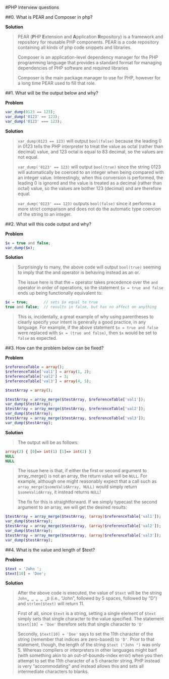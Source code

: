 #PHP Interview questions

##0. What is PEAR and Composer in php?

**Solution**

> PEAR (**P**HP **E**xtension and **A**pplication **R**epository) is a framework and repository for
> reusable PHP components. PEAR is a code repository containing all kinds of php code snippets and libraries.
>
> Composer  is an application-level dependency manager for the PHP programming language that provides a standard
> format for managing dependencies of PHP software and required libraries
> 
> Composer is the main package manager to use for PHP, however for a long time PEAR used to fill that role. 

##1. What will be the output below and why?

**Problem**

```php
var_dump(0123 == 123);
var_dump('0123' == 123);
var_dump('0123' === 123);
```

**Solution**
> `var_dump(0123 == 123)` will output `bool(false)` because the leading 0 in 0123 tells the PHP interpreter
> to treat the value as octal (rather than decimal) value, and 123 octal is equal to 83 decimal, so the
> values are not equal.
>
> `var_dump('0123' == 123)` will output `bool(true)` since the string 0123 will automatically be coerced to
> an integer when being compared with an integer value. Interestingly, when this conversion is performed,
> the leading 0 is ignored and the value is treated as a decimal (rather than octal) value, so the values
> are bother 123 (decimal) and are therefore equal.
>
> `var_dump('0123' === 123)` outputs `bool(false)` since it performs a more strict comparison and does
> not do the automatic type coercion of the string to an integer.

##2. What will this code output and why?

**Problem**
```php
$x = true and false;
var_dump($x);
```

**Solution**
> Surprisingly to many, the above code will output `bool(true)` seeming to imply that the and operator
> is behaving instead as an or.
>
>The issue here is that the `=` operator takes precedence over the `and` operator in order of operations,
> so the statement `$x = true and false` ends up being functionally equivalent to:
```php
$x = true;       // sets $x equal to true
true and false;  // results in false, but has no affect on anything
```
> This is, incidentally, a great example of why using parentheses to clearly specify your intent is generally
> a good practice, in any language. For example, if the above statement `$x = true and false` were replaced 
> with `$x = (true and false)`, then `$x` would be set to `false` as expected.

##3. How can the problem below can be fixed?

**Problem**
```php
$referenceTable = array();
$referenceTable['val1'] = array(1, 2);
$referenceTable['val2'] = 3;
$referenceTable['val3'] = array(4, 5);

$testArray = array();

$testArray = array_merge($testArray, $referenceTable['val1']);
var_dump($testArray);
$testArray = array_merge($testArray, $referenceTable['val2']);
var_dump($testArray);
$testArray = array_merge($testArray, $referenceTable['val3']);
var_dump($testArray);
```

**Solution**
> The output will be as follows:
```php
array(2) { [0]=> int(1) [1]=> int(2) }
NULL
NULL
```
> The issue here is that, if either the first or second argument to array_merge() is not an array,
> the return value will be `NULL`. For example, although one might reasonably expect that a call
> such as `array_merge($someValidArray, NULL)` would simply return `$someValidArray`, it instead
> returns `NULL`!
>
> The fix for this is straightforward. If we simply typecast the second argument to an array,
> we will get the desired results:
```php
$testArray = array_merge($testArray, (array)$referenceTable['val1']);
var_dump($testArray);
$testArray = array_merge($testArray, (array)$referenceTable['val2']);
var_dump($testArray);
$testArray = array_merge($testArray, (array)$referenceTable['val3']);
var_dump($testArray);
```

##4. What is the value and length of $text?

**Problem**
```php
$text = 'John ';
$text[10] = 'Doe';
```

**Solution**

> After the above code is executed, the value of `$text` will be the string `John␣ ␣ ␣ ␣ ␣D`
> (i.e., “John”, followed by 5 spaces, followed by “D”) and `strlen($text)` will return 11.
>
> First of all, since `$text` is a string, setting a single element of `$text` simply sets
> that single character to the value specified. The statement `$text[10] = 'Doe'` therefore
> sets that single character to `'D'`
> 
> Secondly, `$text[10] = 'Doe'` says to set the 11th character of the string (remember that
> indices are zero-based) to `'D'`. Prior to that statement, though, the length of the string
> `$text ("John ")` was only 5. Whereas compilers or interpreters in other languages might
> barf (with something akin to an out-of-bounds-index error) when you then attempt to set
> the 11th character of a 5 character string, PHP instead is very “accommodating” and instead
> allows this and sets all intermediate characters to blanks.
